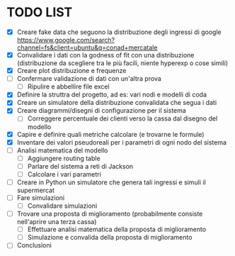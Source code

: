 # TODO LIST
- [x] Creare fake data che seguono la distribuzione degli ingressi di google https://www.google.com/search?channel=fs&client=ubuntu&q=conad+mercatale
- [x] Convalidare i dati con la godness of fit con una distribuzione (distribuzione da scegliere tra le più facili, niente hyperexp o cose simili)
- [x] Creare plot distribuzione e frequenze
- [ ] Confermare validazione di dati con un'altra prova
    - [ ] Ripulire e abbellire file excel
- [x] Definire la struttra del progetto, ad es: vari nodi e modelli di coda
- [x] Creare un simulatore della distribuzione convalidata che segua i dati
- [x] Creare diagrammi/disegni di configurazione per il sistema
    - [ ] Correggere percentuale dei clienti verso la cassa dal disegno del modello
- [x] Capire e definire quali metriche calcolare (e trovarne le formule)
- [x] Inventare dei valori pseudoreali per i parametri di ogni nodo del sistema
- [ ] Analisi matematica del modello
    - [ ] Aggiungere routing table
    - [ ] Parlare del sistema a reti di Jackson
    - [ ] Calcolare i vari parametri
- [ ] Creare in Python un simulatore che genera tali ingressi e simuli il supermercat
- [ ] Fare simulazioni
    - [ ] Convalidare simulazioni
- [ ] Trovare una proposta di miglioramento (probabilmente consiste nell'aprire una terza cassa)
    - [ ] Effettuare analisi matematica della proposta di miglioramento
    - [ ] Simulazione e convalida della proposta di miglioramento
- [ ] Conclusioni